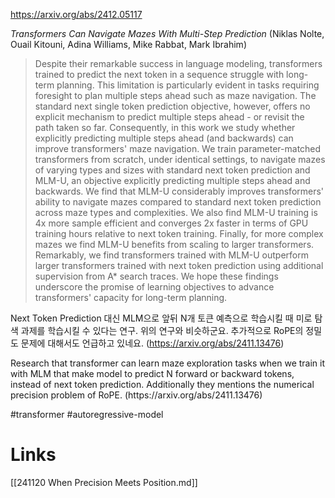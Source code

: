 https://arxiv.org/abs/2412.05117

*Transformers Can Navigate Mazes With Multi-Step Prediction* (Niklas Nolte, Ouail Kitouni, Adina Williams, Mike Rabbat, Mark Ibrahim)

> Despite their remarkable success in language modeling, transformers trained to predict the next token in a sequence struggle with long-term planning. This limitation is particularly evident in tasks requiring foresight to plan multiple steps ahead such as maze navigation. The standard next single token prediction objective, however, offers no explicit mechanism to predict multiple steps ahead - or revisit the path taken so far. Consequently, in this work we study whether explicitly predicting multiple steps ahead (and backwards) can improve transformers' maze navigation. We train parameter-matched transformers from scratch, under identical settings, to navigate mazes of varying types and sizes with standard next token prediction and MLM-U, an objective explicitly predicting multiple steps ahead and backwards. We find that MLM-U considerably improves transformers' ability to navigate mazes compared to standard next token prediction across maze types and complexities. We also find MLM-U training is 4x more sample efficient and converges 2x faster in terms of GPU training hours relative to next token training. Finally, for more complex mazes we find MLM-U benefits from scaling to larger transformers. Remarkably, we find transformers trained with MLM-U outperform larger transformers trained with next token prediction using additional supervision from A* search traces. We hope these findings underscore the promise of learning objectives to advance transformers' capacity for long-term planning.

Next Token Prediction 대신 MLM으로 앞뒤 N개 토큰 예측으로 학습시킬 때 미로 탐색 과제를 학습시킬 수 있다는 연구. 위의 연구와 비슷하군요. 추가적으로 RoPE의 정밀도 문제에 대해서도 언급하고 있네요. (https://arxiv.org/abs/2411.13476)

<english>
Research that transformer can learn maze exploration tasks when we train it with MLM that make model to predict N forward or backward tokens, instead of next token prediction. Additionally they mentions the numerical precision problem of RoPE. (https://arxiv.org/abs/2411.13476)
</english>

#transformer #autoregressive-model

# Links

[[241120 When Precision Meets Position.md]]